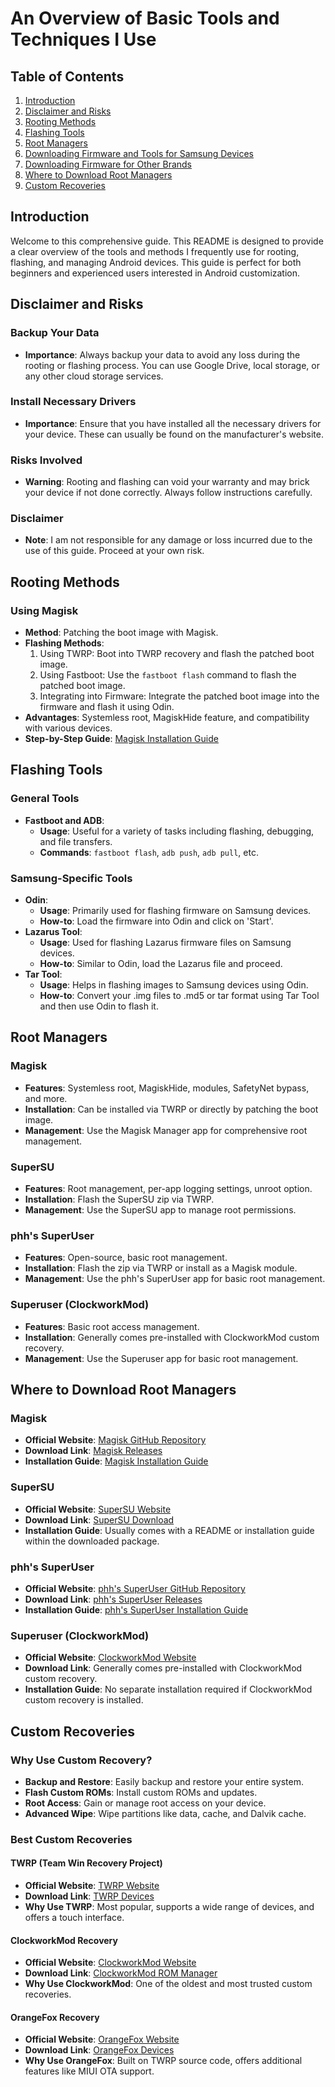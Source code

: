 # An Overview of Basic Tools and Techniques I Use

## Table of Contents
1. [Introduction](#introduction)
2. [Disclaimer and Risks](#disclaimer-and-risks)
3. [Rooting Methods](#rooting-methods)
4. [Flashing Tools](#flashing-tools)
5. [Root Managers](#root-managers)
6. [Downloading Firmware and Tools for Samsung Devices](#downloading-firmware-and-tools-for-samsung-devices)
7. [Downloading Firmware for Other Brands](#downloading-firmware-for-other-brands)
8. [Where to Download Root Managers](#where-to-download-root-managers)
9. [Custom Recoveries](#custom-recoveries)

## Introduction

Welcome to this comprehensive guide. This README is designed to provide a clear overview of the tools and methods I frequently use for rooting, flashing, and managing Android devices. This guide is perfect for both beginners and experienced users interested in Android customization.

## Disclaimer and Risks

### Backup Your Data
- **Importance**: Always backup your data to avoid any loss during the rooting or flashing process. You can use Google Drive, local storage, or any other cloud storage services.

### Install Necessary Drivers
- **Importance**: Ensure that you have installed all the necessary drivers for your device. These can usually be found on the manufacturer's website.

### Risks Involved
- **Warning**: Rooting and flashing can void your warranty and may brick your device if not done correctly. Always follow instructions carefully.

### Disclaimer
- **Note**: I am not responsible for any damage or loss incurred due to the use of this guide. Proceed at your own risk.

## Rooting Methods

### Using Magisk
- **Method**: Patching the boot image with Magisk.
- **Flashing Methods**: 
  1. Using TWRP: Boot into TWRP recovery and flash the patched boot image.
  2. Using Fastboot: Use the `fastboot flash` command to flash the patched boot image.
  3. Integrating into Firmware: Integrate the patched boot image into the firmware and flash it using Odin.
- **Advantages**: Systemless root, MagiskHide feature, and compatibility with various devices.
- **Step-by-Step Guide**: [Magisk Installation Guide](https://github.com/topjohnwu/Magisk#installation)

## Flashing Tools

### General Tools
- **Fastboot and ADB**: 
  - **Usage**: Useful for a variety of tasks including flashing, debugging, and file transfers.
  - **Commands**: `fastboot flash`, `adb push`, `adb pull`, etc.

### Samsung-Specific Tools
- **Odin**: 
  - **Usage**: Primarily used for flashing firmware on Samsung devices.
  - **How-to**: Load the firmware into Odin and click on 'Start'.
- **Lazarus Tool**: 
  - **Usage**: Used for flashing Lazarus firmware files on Samsung devices.
  - **How-to**: Similar to Odin, load the Lazarus file and proceed.
- **Tar Tool**: 
  - **Usage**: Helps in flashing images to Samsung devices using Odin.
  - **How-to**: Convert your .img files to .md5 or tar format using Tar Tool and then use Odin to flash it.

## Root Managers

### Magisk
- **Features**: Systemless root, MagiskHide, modules, SafetyNet bypass, and more.
- **Installation**: Can be installed via TWRP or directly by patching the boot image.
- **Management**: Use the Magisk Manager app for comprehensive root management.

### SuperSU
- **Features**: Root management, per-app logging settings, unroot option.
- **Installation**: Flash the SuperSU zip via TWRP.
- **Management**: Use the SuperSU app to manage root permissions.

### phh's SuperUser
- **Features**: Open-source, basic root management.
- **Installation**: Flash the zip via TWRP or install as a Magisk module.
- **Management**: Use the phh's SuperUser app for basic root management.

### Superuser (ClockworkMod)
- **Features**: Basic root access management.
- **Installation**: Generally comes pre-installed with ClockworkMod custom recovery.
- **Management**: Use the Superuser app for basic root management.

## Where to Download Root Managers

### Magisk
- **Official Website**: [Magisk GitHub Repository](https://github.com/topjohnwu/Magisk)
- **Download Link**: [Magisk Releases](https://github.com/topjohnwu/Magisk/releases)
- **Installation Guide**: [Magisk Installation Guide](https://github.com/topjohnwu/Magisk#installation)

### SuperSU
- **Official Website**: [SuperSU Website](https://www.supersu.com/)
- **Download Link**: [SuperSU Download](https://www.supersu.com/download)
- **Installation Guide**: Usually comes with a README or installation guide within the downloaded package.

### phh's SuperUser
- **Official Website**: [phh's SuperUser GitHub Repository](https://github.com/phhusson/Superuser)
- **Download Link**: [phh's SuperUser Releases](https://github.com/phhusson/Superuser/releases)
- **Installation Guide**: [phh's SuperUser Installation Guide](https://github.com/phhusson/Superuser#install)

### Superuser (ClockworkMod)
- **Official Website**: [ClockworkMod Website](https://www.clockworkmod.com/)
- **Download Link**: Generally comes pre-installed with ClockworkMod custom recovery.
- **Installation Guide**: No separate installation required if ClockworkMod custom recovery is installed.

## Custom Recoveries

### Why Use Custom Recovery?
- **Backup and Restore**: Easily backup and restore your entire system.
- **Flash Custom ROMs**: Install custom ROMs and updates.
- **Root Access**: Gain or manage root access on your device.
- **Advanced Wipe**: Wipe partitions like data, cache, and Dalvik cache.

### Best Custom Recoveries

#### TWRP (Team Win Recovery Project)
- **Official Website**: [TWRP Website](https://twrp.me/)
- **Download Link**: [TWRP Devices](https://twrp.me/Devices/)
- **Why Use TWRP**: Most popular, supports a wide range of devices, and offers a touch interface.

#### ClockworkMod Recovery
- **Official Website**: [ClockworkMod Website](https://www.clockworkmod.com/)
- **Download Link**: [ClockworkMod ROM Manager](https://www.clockworkmod.com/rommanager)
- **Why Use ClockworkMod**: One of the oldest and most trusted custom recoveries.

#### OrangeFox Recovery
- **Official Website**: [OrangeFox Website](https://orangefox.download/)
- **Download Link**: [OrangeFox Devices](https://orangefox.download/devices)
- **Why Use OrangeFox**: Built on TWRP source code, offers additional features like MIUI OTA support.
